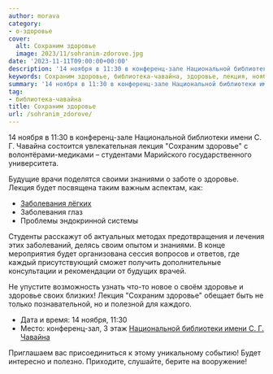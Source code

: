 ```yaml
---
author: morava
category:
- о-здоровье
cover:
  alt: Сохраним здоровье
  image: 2023/11/sohranim-zdorove.jpg
date: '2023-11-11T09:00:00+00:00'
description: '14 ноября в 11:30 в конференц-зале Национальной библиотеки имени С. Г. Чавайна состоится увлекательная лекция "Сохраним здоровье" с волонтёрами-медиками –...'
keywords: Сохраним здоровье, библиотека-чавайна, здоровье, лекция, ноября, конференц, национальной, библиотеки, имени, чавайна, сохраним, знаниями, заболевания, зале, состоится, увлекательная, волонтрами
summary: '14 ноября в 11:30 в конференц-зале Национальной библиотеки имени С. Г. Чавайна состоится увлекательная лекция "Сохраним здоровье" с волонтёрами-медиками –...'
tag:
- библиотека-чавайна
title: Сохраним здоровье
url: /sohranim_zdorove/
---
```


14 ноября в 11:30 в конференц-зале Национальной библиотеки имени С. Г. Чавайна состоится увлекательная лекция "Сохраним здоровье" с волонтёрами-медиками – студентами Марийского государственного университета.

Будущие врачи поделятся своими знаниями о заботе о здоровье. Лекция будет посвящена таким важным аспектам, как:

- [Заболевания лёгких](https://www.who.int/ru/news-room/fact-sheets/detail/chronic-obstructive-pulmonary-disease-(copd))
- Заболевания глаз
- Проблемы эндокринной системы

Студенты расскажут об актуальных методах предотвращения и лечения этих заболеваний, делясь своим опытом и знаниями. В конце мероприятия будет организована сессия вопросов и ответов, где каждый присутствующий сможет получить дополнительные консультации и рекомендации от будущих врачей.

Не упустите возможность узнать что-то новое о своём здоровье и здоровье своих близких! Лекция "Сохраним здоровье" обещает быть не только познавательной, но и полезной для каждого.

- Дата и время: 14 ноября, 11:30
- Место: конференц-зал, 3 этаж [Национальной библиотеки имени С. Г. Чавайна](/naczionalnaya-bibliotekaim-s-g-chavajna/)

Приглашаем вас присоединиться к этому уникальному событию! Будет интересно и полезно. Приходите, слушайте, берите на вооружение!